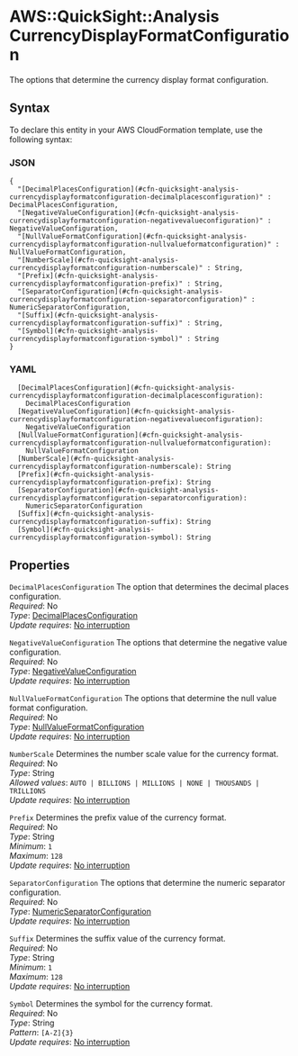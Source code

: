 # AWS::QuickSight::Analysis CurrencyDisplayFormatConfiguration<a name="aws-properties-quicksight-analysis-currencydisplayformatconfiguration"></a>

The options that determine the currency display format configuration\.

## Syntax<a name="aws-properties-quicksight-analysis-currencydisplayformatconfiguration-syntax"></a>

To declare this entity in your AWS CloudFormation template, use the following syntax:

### JSON<a name="aws-properties-quicksight-analysis-currencydisplayformatconfiguration-syntax.json"></a>

```
{
  "[DecimalPlacesConfiguration](#cfn-quicksight-analysis-currencydisplayformatconfiguration-decimalplacesconfiguration)" : DecimalPlacesConfiguration,
  "[NegativeValueConfiguration](#cfn-quicksight-analysis-currencydisplayformatconfiguration-negativevalueconfiguration)" : NegativeValueConfiguration,
  "[NullValueFormatConfiguration](#cfn-quicksight-analysis-currencydisplayformatconfiguration-nullvalueformatconfiguration)" : NullValueFormatConfiguration,
  "[NumberScale](#cfn-quicksight-analysis-currencydisplayformatconfiguration-numberscale)" : String,
  "[Prefix](#cfn-quicksight-analysis-currencydisplayformatconfiguration-prefix)" : String,
  "[SeparatorConfiguration](#cfn-quicksight-analysis-currencydisplayformatconfiguration-separatorconfiguration)" : NumericSeparatorConfiguration,
  "[Suffix](#cfn-quicksight-analysis-currencydisplayformatconfiguration-suffix)" : String,
  "[Symbol](#cfn-quicksight-analysis-currencydisplayformatconfiguration-symbol)" : String
}
```

### YAML<a name="aws-properties-quicksight-analysis-currencydisplayformatconfiguration-syntax.yaml"></a>

```
  [DecimalPlacesConfiguration](#cfn-quicksight-analysis-currencydisplayformatconfiguration-decimalplacesconfiguration): 
    DecimalPlacesConfiguration
  [NegativeValueConfiguration](#cfn-quicksight-analysis-currencydisplayformatconfiguration-negativevalueconfiguration): 
    NegativeValueConfiguration
  [NullValueFormatConfiguration](#cfn-quicksight-analysis-currencydisplayformatconfiguration-nullvalueformatconfiguration): 
    NullValueFormatConfiguration
  [NumberScale](#cfn-quicksight-analysis-currencydisplayformatconfiguration-numberscale): String
  [Prefix](#cfn-quicksight-analysis-currencydisplayformatconfiguration-prefix): String
  [SeparatorConfiguration](#cfn-quicksight-analysis-currencydisplayformatconfiguration-separatorconfiguration): 
    NumericSeparatorConfiguration
  [Suffix](#cfn-quicksight-analysis-currencydisplayformatconfiguration-suffix): String
  [Symbol](#cfn-quicksight-analysis-currencydisplayformatconfiguration-symbol): String
```

## Properties<a name="aws-properties-quicksight-analysis-currencydisplayformatconfiguration-properties"></a>

`DecimalPlacesConfiguration`  <a name="cfn-quicksight-analysis-currencydisplayformatconfiguration-decimalplacesconfiguration"></a>
The option that determines the decimal places configuration\.  
*Required*: No  
*Type*: [DecimalPlacesConfiguration](aws-properties-quicksight-analysis-decimalplacesconfiguration.md)  
*Update requires*: [No interruption](https://docs.aws.amazon.com/AWSCloudFormation/latest/UserGuide/using-cfn-updating-stacks-update-behaviors.html#update-no-interrupt)

`NegativeValueConfiguration`  <a name="cfn-quicksight-analysis-currencydisplayformatconfiguration-negativevalueconfiguration"></a>
The options that determine the negative value configuration\.  
*Required*: No  
*Type*: [NegativeValueConfiguration](aws-properties-quicksight-analysis-negativevalueconfiguration.md)  
*Update requires*: [No interruption](https://docs.aws.amazon.com/AWSCloudFormation/latest/UserGuide/using-cfn-updating-stacks-update-behaviors.html#update-no-interrupt)

`NullValueFormatConfiguration`  <a name="cfn-quicksight-analysis-currencydisplayformatconfiguration-nullvalueformatconfiguration"></a>
The options that determine the null value format configuration\.  
*Required*: No  
*Type*: [NullValueFormatConfiguration](aws-properties-quicksight-analysis-nullvalueformatconfiguration.md)  
*Update requires*: [No interruption](https://docs.aws.amazon.com/AWSCloudFormation/latest/UserGuide/using-cfn-updating-stacks-update-behaviors.html#update-no-interrupt)

`NumberScale`  <a name="cfn-quicksight-analysis-currencydisplayformatconfiguration-numberscale"></a>
Determines the number scale value for the currency format\.  
*Required*: No  
*Type*: String  
*Allowed values*: `AUTO | BILLIONS | MILLIONS | NONE | THOUSANDS | TRILLIONS`  
*Update requires*: [No interruption](https://docs.aws.amazon.com/AWSCloudFormation/latest/UserGuide/using-cfn-updating-stacks-update-behaviors.html#update-no-interrupt)

`Prefix`  <a name="cfn-quicksight-analysis-currencydisplayformatconfiguration-prefix"></a>
Determines the prefix value of the currency format\.  
*Required*: No  
*Type*: String  
*Minimum*: `1`  
*Maximum*: `128`  
*Update requires*: [No interruption](https://docs.aws.amazon.com/AWSCloudFormation/latest/UserGuide/using-cfn-updating-stacks-update-behaviors.html#update-no-interrupt)

`SeparatorConfiguration`  <a name="cfn-quicksight-analysis-currencydisplayformatconfiguration-separatorconfiguration"></a>
The options that determine the numeric separator configuration\.  
*Required*: No  
*Type*: [NumericSeparatorConfiguration](aws-properties-quicksight-analysis-numericseparatorconfiguration.md)  
*Update requires*: [No interruption](https://docs.aws.amazon.com/AWSCloudFormation/latest/UserGuide/using-cfn-updating-stacks-update-behaviors.html#update-no-interrupt)

`Suffix`  <a name="cfn-quicksight-analysis-currencydisplayformatconfiguration-suffix"></a>
Determines the suffix value of the currency format\.  
*Required*: No  
*Type*: String  
*Minimum*: `1`  
*Maximum*: `128`  
*Update requires*: [No interruption](https://docs.aws.amazon.com/AWSCloudFormation/latest/UserGuide/using-cfn-updating-stacks-update-behaviors.html#update-no-interrupt)

`Symbol`  <a name="cfn-quicksight-analysis-currencydisplayformatconfiguration-symbol"></a>
Determines the symbol for the currency format\.  
*Required*: No  
*Type*: String  
*Pattern*: `[A-Z]{3}`  
*Update requires*: [No interruption](https://docs.aws.amazon.com/AWSCloudFormation/latest/UserGuide/using-cfn-updating-stacks-update-behaviors.html#update-no-interrupt)